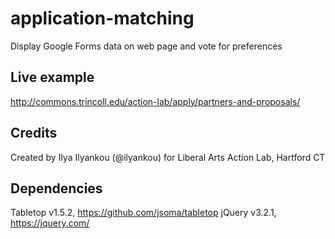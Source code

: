# application-matching
Display Google Forms data on web page and vote for preferences

## Live example
http://commons.trincoll.edu/action-lab/apply/partners-and-proposals/

## Credits
Created by Ilya Ilyankou (@ilyankou) for Liberal Arts Action Lab, Hartford CT

## Dependencies
Tabletop v1.5.2, https://github.com/jsoma/tabletop
jQuery v3.2.1, https://jquery.com/
